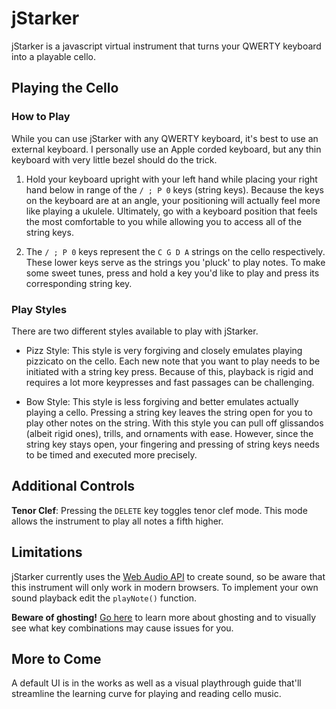 # jStarker
jStarker is a javascript virtual instrument that turns your QWERTY keyboard into a playable cello.


## Playing the Cello

### How to Play
While you can use jStarker with any QWERTY keyboard, it's best to use an external keyboard. I personally use an Apple corded keyboard, but any thin keyboard with very little bezel should do the trick.

1. Hold your keyboard upright with your left hand while placing your right hand below in range of the `/ ; P 0` keys (string keys). Because the keys on the keyboard are at an angle, your positioning will actually feel more like playing a ukulele. Ultimately, go with a keyboard position that feels the most comfortable to you while allowing you to access all of the string keys.

2. The `/ ; P 0` keys represent the `C G D A` strings on the cello respectively. These lower keys serve as the strings you 'pluck' to play notes. To make some sweet tunes, press and hold a key you'd like to play and press its corresponding string key.

### Play Styles
There are two different styles available to play with jStarker.

- Pizz Style: This style is very forgiving and closely emulates playing pizzicato on the cello. Each new note that you want to play needs to be initiated with a string key press. Because of this, playback is rigid and requires a lot more keypresses and fast passages can be challenging.

- Bow Style: This style is less forgiving and better emulates actually playing a cello. Pressing a string key leaves the string open for you to play other notes on the string. With this style you can pull off glissandos (albeit rigid ones), trills, and ornaments with ease. However, since the string key stays open, your fingering and pressing of string keys needs to be timed and executed more precisely.


## Additional Controls
**Tenor Clef**: Pressing the `DELETE` key toggles tenor clef mode. This mode allows the instrument to play all notes a fifth higher.


## Limitations
jStarker currently uses the [Web Audio API](https://dvcs.w3.org/hg/audio/raw-file/tip/webaudio/specification.html) to create sound, so be aware that this instrument will only work in modern browsers. To implement your own sound playback edit the `playNote()` function.

**Beware of ghosting!** [Go here](http://www.microsoft.com/appliedsciences/antighostingexplained.mspx) to learn more about ghosting and to visually see what key combinations may cause issues for you.


## More to Come
A default UI is in the works as well as a visual playthrough guide that'll streamline the learning curve for playing and reading cello music.
